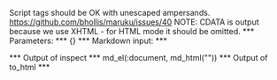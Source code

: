 Script tags should be OK with unescaped ampersands. https://github.com/bhollis/maruku/issues/40
NOTE: CDATA is output because we use XHTML - for HTML mode it should be omitted.
*** Parameters: ***
{}
*** Markdown input: ***
<script>
  var x = true && true;
</script>
*** Output of inspect ***
md_el(:document, md_html("<script>\n  var x = true && true;\n</script>"))
*** Output of to_html ***
<script><![CDATA[
  var x = true && true;
]]></script>




